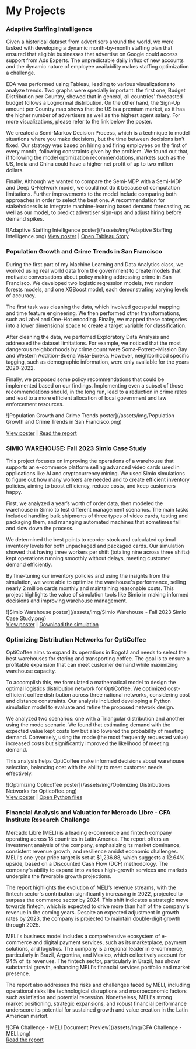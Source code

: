 # My Projects

### Adaptive Staffing Intelligence
Given a historical dataset from advertisers around the world, we were tasked with developing a dynamic month-by-month staffing plan that ensured that eligible businesses that advertise on Google could access support from Ads Experts. The unpredictable daily influx of new accounts and the dynamic nature of employee availability makes staffing optimization a challenge. 

EDA was performed using Tableau, leading to various visualizations to analyze trends. Two graphs were specially important: the first one, Budget Distribution per Country, showed that in general, all countries' forecasted budget follows a Lognormal distribution. On the other hand, the Sign-Up amount per Country map shows that the US is a premium market, as it has the higher number of advertisers as well as the highest agent salary. For more visualizations, please refer to the link below the poster.

We created a Semi-Markov Decision Process, which is a technique to model situations where you make decisions, but the time between decisions isn’t fixed. Our strategy was based on hiring and firing employees on the first of every month, following constraints given by the problem. We found out that, if following the model optimization recommendations, markets such as the US, India and China could have a higher net profit of up to two million dollars.

Finally, Although we wanted to compare the Semi-MDP with a Semi-MDP and Deep Q-Network model, we could not do it because of computation limitations. Further improvements to the model include comparing both approaches in order to select the best one. A recommendation for stakeholders is to integrate machine-learning based demand forecasting, as well as our model, to predict advertiser sign-ups and adjust hiring before demand spikes.

![Adaptive Staffing Intelligence poster](/assets/img/Adaptive Staffing Intelligence.png)
<a href="https://github.com/gerson-moralesd/portfolio/blob/main/assets/files/Poster%20-%20Adaptive%20Staffing%20Intelligence.pdf">View poster</a> | 
<a href="https://public.tableau.com/app/profile/gerson.morales.deras/viz/AnalyticsScience/Story1?publish=yes">Open Tableau Story</a> 
<br>

### Population Growth and Crime Trends in San Francisco
During the first part of my Machine Learning and Data Analytics class, we worked using real world data from the government to create models that motivate conversations about policy making addressing crime in San Francisco. We developed two logistic regression models, two random forests models, and one XGBoost model, each demonstrating varying levels of accuracy.

The first task was cleaning the data, which involved geospatial mapping and time feature engineering. We then performed other transformations, such as Label and One-Hot encoding. Finally, we mapped these categories into a lower dimensional space to create a target variable for classification. 

After cleaning the data, we perfomed Exploratory Data Analysis and addressed the dataset limitations. For example, we noticed that the most dangerous neighborhoods by crime count were Soma-Potrero-Mission Bay and Western Addition-Buena Vista-Eureka. However, neighborhood specific tagging, such as demographic information, were only available for the years 2020-2022.

Finally, we proposed some policy recommendations that could be implemented based on our findings. Implementing even a subset of those recommendations should, in the long run, lead to a reduction in crime rates and lead to a more efficient allocation of local government and law enforcement resources.

![Population Growth and Crime Trends poster](/assets/img/Population Growth and Crime Trends in San Francisco.png)
<br>

<a href="https://github.com/gerson-moralesd/portfolio/blob/main/assets/files/Population%20Growth%20and%20Crime%20Trends.pdf">View poster</a> | 
<a href="https://github.com/gerson-moralesd/portfolio/blob/main/assets/files/Population%20Growth%20and%20Crime%20Trends%20in%20San%20Francisco.pdf">Read the report</a> 

### SIMIO WAREHOUSE: Fall 2023 Simio Case Study
This project focuses on improving the operations of a warehouse that supports an e-commerce platform selling advanced video cards used in applications like AI and cryptocurrency mining. We used Simio simulations to figure out how many workers are needed and to create efficient inventory policies, aiming to boost efficiency, reduce costs, and keep customers happy.

First, we analyzed a year’s worth of order data, then modeled the warehouse in Simio to test different management scenarios. The main tasks included handling bulk shipments of three types of video cards, testing and packaging them, and managing automated machines that sometimes fail and slow down the process.

We determined the best points to reorder stock and calculated optimal inventory levels for both unpackaged and packaged cards. Our simulation showed that having three workers per shift (totaling nine across three shifts) kept operations running smoothly without delays, meeting customer demand efficiently.

By fine-tuning our inventory policies and using the insights from the simulation, we were able to optimize the warehouse's performance, selling nearly 2 million cards monthly and maintaining reasonable costs. This project highlights the value of simulation tools like Simio in making informed decisions and improving warehouse management.

![Simio Warehouse poster](/assets/img/Simio Warehouse - Fall 2023 Simio Case Study.png)
<br>
<a href="https://github.com/gerson-moralesd/portfolio/blob/main/assets/files/SIMIO%20Warehouse.pdf">View poster</a> | 
<a href="https://github.com/gerson-moralesd/portfolio/blob/main/assets/files/SIMIO%20Warehouse%20file.spfx">Download the simulation</a> 

### Optimizing Distribution Networks for OptiCoffee
OptiCoffee aims to expand its operations in Bogotá and needs to select the best warehouses for storing and transporting coffee. The goal is to ensure a profitable expansion that can meet customer demand while maximizing warehouse capacity.

To accomplish this, we formulated a mathematical model to design the optimal logistics distribution network for OptiCoffee. We optimized cost-efficient coffee distribution across three national networks, considering cost and distance constraints. Our analysis included developing a Python simulation model to evaluate and refine the proposed network design.

We analyzed two scenarios: one with a Triangular distribution and another using the mode scenario. We found that estimating demand with the expected value kept costs low but also lowered the probability of meeting demand. Conversely, using the mode (the most frequently requested value) increased costs but significantly improved the likelihood of meeting demand.

This analysis helps OptiCoffee make informed decisions about warehouse selection, balancing cost with the ability to meet customer needs effectively.

![Optimizing Opticoffee poster](/assets/img/Optimizing Distributions Networks for Opticoffee.png)
<br>
<a href="https://github.com/gerson-moralesd/portfolio/blob/main/assets/files/OptiCoffee.pdf">View poster</a> | 
<a href="https://github.com/gerson-moralesd/portfolio/tree/main/assets/files/OptiCoffee">Open Python files</a> 

### Financial Analysis and Valuation for Mercado Libre - CFA Institute Research Challenge
Mercado Libre (MELI) is a leading e-commerce and fintech company operating across 18 countries in Latin America. The report offers an investment analysis of the company, emphasizing its market dominance, consistent revenue growth, and resilience amidst economic challenges. MELI's one-year price target is set at $1,236.88, which suggests a 12.64% upside, based on a Discounted Cash Flow (DCF) methodology. The company's ability to expand into various high-growth services and markets underpins the favorable growth projections.

The report highlights the evolution of MELI’s revenue streams, with the fintech sector's contribution significantly increasing in 2022, projected to surpass the commerce sector by 2024. This shift indicates a strategic move towards fintech, which is expected to drive more than half of the company's revenue in the coming years. Despite an expected adjustment in growth rates by 2023, the company is projected to maintain double-digit growth through 2025.

MELI's business model includes a comprehensive ecosystem of e-commerce and digital payment services, such as its marketplace, payment solutions, and logistics. The company is a regional leader in e-commerce, particularly in Brazil, Argentina, and Mexico, which collectively account for 94% of its revenues. The fintech sector, particularly in Brazil, has shown substantial growth, enhancing MELI's financial services portfolio and market presence.

The report also addresses the risks and challenges faced by MELI, including operational risks like technological disruptions and macroeconomic factors such as inflation and potential recession. Nonetheless, MELI's strong market positioning, strategic expansions, and robust financial performance underscore its potential for sustained growth and value creation in the Latin American market.

![CFA Challenge - MELI Document Preview](/assets/img/CFA Challenge - MELI.png)
<br>
<a href="https://github.com/gerson-moralesd/portfolio/blob/main/assets/files/CFA%20Challenge%20-%20MELI.pdf">Read the report</a>
